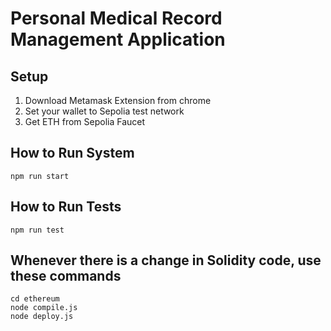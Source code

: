 # Personal Medical Record Management Application

## Setup
1. Download Metamask Extension from chrome
2. Set your wallet to Sepolia test network
3. Get ETH from Sepolia Faucet

## How to Run System
```
npm run start
```

## How to Run Tests
```
npm run test
```

## Whenever there is a change in Solidity code, use these commands
```
cd ethereum
node compile.js
node deploy.js
```
